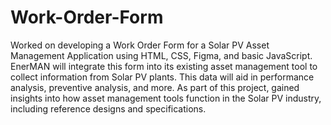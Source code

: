 # Work-Order-Form
Worked on developing a Work Order Form for a Solar PV Asset Management Application using HTML, CSS, Figma, and basic JavaScript. EnerMAN will integrate this form into its existing asset management tool to collect information from Solar PV plants. This data will aid in performance analysis, preventive analysis, and more. As part of this project, gained insights into how asset management tools function in the Solar PV industry, including reference designs and specifications.
